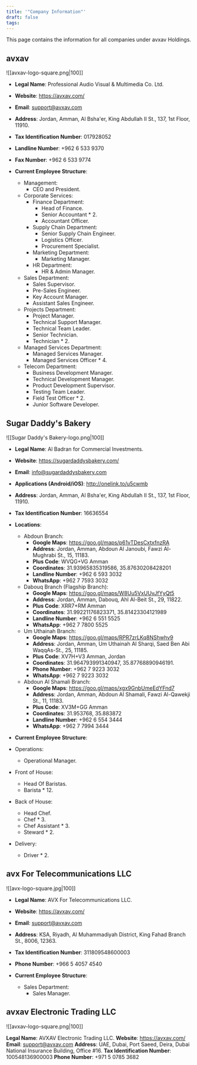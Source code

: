 ```yaml
---
title: '"Company Information"'
draft: false
tags:
---
```

This page contains the information for all companies under avxav Holdings.
## avxav

![[avxav-logo-square.png|100]]

- **Legal Name**: Professional Audio Visual & Multimedia Co. Ltd.
- **Website**: https://avxav.com/
- **Email**: support@avxav.com
- **Address**: Jordan, Amman, Al Bsha'er, King Abdullah II St.,  137, 1st Floor, 11910.
- **Tax Identification Number**: 017928052
- **Landline Number**: +962 6 533 9370
- **Fax Number**: +962 6 533 9774

- **Current Employee Structure**:
	- Management:
		- CEO and President.
	- Corporate Services:
		- Finance Department:
			- Head of Finance.
			- Senior Accountant * 2.
			- Accountant Officer.
		- Supply Chain Department:
			- Senior Supply Chain Engineer.
			- Logistics Officer.
			- Procurement Specialist.
		- Marketing Department:
			- Marketing Manager.
		- HR Department:
			- HR & Admin Manager.
	- Sales Department:
		- Sales Supervisor.
		- Pre-Sales Engineer.
		- Key Account Manager.
		- Assistant Sales Engineer.
	- Projects Department:
		- Project Manager.
		- Technical Support Manager.
		- Technical Team Leader.
		- Senior Technician.
		- Technician * 2.
	- Managed Services Department:
		- Managed Services Manager.
		- Managed Services Officer * 4.
	- Telecom Department:
		- Business Development Manager.
		- Technical Development Manager.
		- Product Development Supervisor.
		- Testing Team Leader.
		- Field Test Officer * 2.
		- Junior Software Developer.


## Sugar Daddy's Bakery

![[Sugar Daddy's Bakery-logo.png|100]]

- **Legal Name**: Al Badran for Commercial Investments.
- **Website**: https://sugardaddysbakery.com/
- **Email**: info@sugardaddysbakery.com
- **Applications (Android/iOS)**: http://onelink.to/u5cwmb
- **Address**: Jordan, Amman, Al Bsha'er, King Abdullah II St., 137, 1st Floor, 11910.
- **Tax Identification Number**: 16636554
- **Locations**:
	- Abdoun Branch:
		- **Google Maps**: https://goo.gl/maps/p61vTDesCxtxfnzRA
		- **Address**: Jordan, Amman, Abdoun Al Janoubi, Fawzi Al-Mughrabi St., 15, 11183.
		- **Plus Code**: WVQG+VG Amman
		- **Coordinates**: 31.93965835319586, 35.87630208428201
		- **Landline Number**: +962 6 593 3032
		- **WhatsApp**: +962 7 7593 3032
	- Dabouq Branch (Flagship Branch):
		- **Google Maps**: https://goo.gl/maps/W8Uu5VxUUvJfYyQt5
		- **Address**: Jordan, Amman, Dabouq, Ahl Al-Beit St., 29, 11822.
		- **Plus Code**: XRR7+RM Amman
		- **Coordinates**: 31.99221176823371, 35.81423304121989
		- **Landline Number**: +962 6 551 5525
		- **WhatsApp**: +962 7 7800 5525
	- Um Uthainah Branch:
		- **Google Maps**: https://goo.gl/maps/RPR7zrLKq8NShwhv9
		- **Address**: Jordan, Amman, Um Uthainah Al Sharqi, Saed Ben Abi WaqqAs-St., 25, 11185.
		- **Plus Code**: XV7H+V3 Amman, Jordan
		- **Coordinates**: 31.964793991340947, 35.87768890946191.
		- **Phone Number**: +962 7 9223 3032
		- **WhatsApp**: +962 7 9223 3032
	- Abdoun Al Shamali Branch:
		- **Google Maps**: https://goo.gl/maps/xgx9GnbUmeEdYFnd7
		- **Address**: Jordan, Amman, Abdoun Al Shamali, Fawzi Al-Qawekji St., 11, 11183.
		- **Plus Code**: XV3M+GG Amman
		- **Coordinates**: 31.953768, 35.883872
		- **Landline Number**: +962 6 554 3444
		- **WhatsApp**: +962 7 7994 3444

- **Current Employee Structure**:
- Operations:
	- Operational Manager.
- Front of House:
	- Head Of Baristas.
	- Barista * 12.
- Back of House:
	- Head Chef.
	- Chef * 3.
	- Chef Assistant * 3.
	- Steward * 2.
- Delivery:
	- Driver * 2.


## avx For Telecommunications LLC

![[avx-logo-square.jpg|100]]

- **Legal Name**: AVX For Telecommunications LLC.
- **Website**: https://avxav.com/
- **Email**: support@avxav.com
- **Address**: KSA, Riyadh, Al Muhammadiyah District, King Fahad Branch St., 8006, 12363.
- **Tax Identification Number**: 311809548600003
- **Phone Number**: +966 5 4057 4540

- **Current Employee Structure**:
	- Sales Department:
		- Sales Manager.

## avxav Electronic Trading LLC

![[avxav-logo-square.png|100]]

**Legal Name**: AVXAV Electronic Trading LLC.
**Website**: https://avxav.com/
**Email**: support@avxav.com
**Address**: UAE, Dubai, Port Saeed, Deira, Dubai National Insurance Building, Office #16.
**Tax Identification Number**: 100548136900003
**Phone Number**: +971 5 0785 3682

